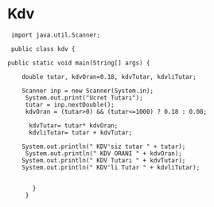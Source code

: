 # Kdv

     import java.util.Scanner;
     
     public class kdv {
     
    public static void main(String[] args) {
    
        double tutar, kdvOran=0.18, kdvTutar, kdvliTutar;

        Scanner inp = new Scanner(System.in);
         System.out.print("Ucret Tutarı");
         tutar = inp.nextDouble();
         kdvOran = (tutar>0) && (tutar<=1000) ? 0.18 : 0.08;

          kdvTutar= tutar* kdvOran;
          kdvliTutar= tutar + kdvTutar;

        System.out.println(" KDV'siz tutar " + tutar);
         System.out.println(" KDV ORANI " + kdvOran);
        System.out.println(" KDV Tutarı " + kdvTutar);
        System.out.println(" KDV'li Tutar " + kdvliTutar);
        
        
           }
         }




